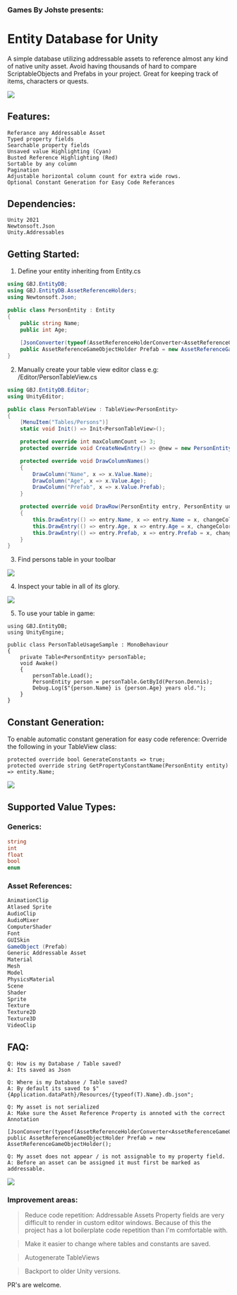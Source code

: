 ### Games By Johste presents: 
# Entity Database for Unity

A simple database utilizing addressable assets to reference almost any kind of native unity asset. Avoid having thousands of hard to compare ScriptableObjects and Prefabs in your project.
Great for keeping track of items, characters or quests.

<img src="DOC/fig1.png">

## Features:

    Referance any Addressable Asset
    Typed property fields
    Searchable property fields
    Unsaved value Highlighting (Cyan)
    Busted Reference Highlighting (Red)
    Sortable by any column
    Pagination
    Adjustable horizontal column count for extra wide rows.
    Optional Constant Generation for Easy Code Referances

## Dependencies:
    Unity 2021
    Newtonsoft.Json
    Unity.Addressables

## Getting Started:

1. Define your entity inheriting from Entity.cs
```csharp
using GBJ.EntityDB;
using GBJ.EntityDB.AssetReferenceHolders;
using Newtonsoft.Json;

public class PersonEntity : Entity
{
    public string Name;
    public int Age;
    
    [JsonConverter(typeof(AssetReferenceHolderConverter<AssetReferenceGameObjectHolder>))]
    public AssetReferenceGameObjectHolder Prefab = new AssetReferenceGameObjectHolder();
}
```

2. Manually create your table view editor class e.g: /Editor/PersonTableView.cs
```csharp
using GBJ.EntityDB.Editor;
using UnityEditor;

public class PersonTableView : TableView<PersonEntity>
{
    [MenuItem("Tables/Persons")]
    static void Init() => Init<PersonTableView>();

    protected override int maxColumnCount => 3;
    protected override void CreateNewEntry() => @new = new PersonEntity();

    protected override void DrawColumnNames()
    {
        DrawColumn("Name", x => x.Value.Name);
        DrawColumn("Age", x => x.Value.Age);
        DrawColumn("Prefab", x => x.Value.Prefab);
    }

    protected override void DrawRow(PersonEntity entry, PersonEntity unmodified, bool changeColorIfChanged = false)
    {
        this.DrawEntry(() => entry.Name, x => entry.Name = x, changeColorIfChanged, () => unmodified?.Name);
        this.DrawEntry(() => entry.Age, x => entry.Age = x, changeColorIfChanged, () => unmodified?.Age);
        this.DrawEntry(() => entry.Prefab, x => entry.Prefab = x, changeColorIfChanged, () => unmodified?.Prefab);
    }
}
```

3. Find persons table in your toolbar

<img src="DOC/fig2.png">

4. Inspect your table in all of its glory.

<img src="DOC/fig3.png">

5. To use your table in game:

```
using GBJ.EntityDB;
using UnityEngine;

public class PersonTableUsageSample : MonoBehaviour
{
    private Table<PersonEntity> personTable;
    void Awake()
    {
        personTable.Load();
        PersonEntity person = personTable.GetById(Person.Dennis);
        Debug.Log($"{person.Name} is {person.Age} years old.");
    }
}
```

## Constant Generation:

To enable automatic constant generation for easy code reference: Override the following in your TableView class:
```
protected override bool GenerateConstants => true;
protected override string GetPropertyConstantName(PersonEntity entity) => entity.Name;
```

<img src="DOC/fig5.png">

## Supported Value Types:

### Generics:

```csharp
string
int
float
bool
enum
```

### Asset References:

```csharp
AnimationClip
Atlased Sprite
AudioClip
AudioMixer
ComputerShader
Font
GUISkin
GameObject (Prefab)
Generic Addressable Asset
Material
Mesh
Model
PhysicsMaterial
Scene
Shader
Sprite
Texture
Texture2D
Texture3D
VideoClip
```

## FAQ:

```
Q: How is my Database / Table saved?
A: Its saved as Json 
```

```
Q: Where is my Database / Table saved?
A: By default its saved to $"{Application.dataPath}/Resources/{typeof(T).Name}.db.json";
```

```
Q: My asset is not serialized
A: Make sure the Asset Reference Property is annoted with the correct Annotation

[JsonConverter(typeof(AssetReferenceHolderConverter<AssetReferenceGameObjectHolder>))]
public AssetReferenceGameObjectHolder Prefab = new AssetReferenceGameObjectHolder();
```

```
Q: My asset does not appear / is not assignable to my property field.
A: Before an asset can be assigned it must first be marked as addressable.
```
<img src="DOC/fig4.png">


### Improvement areas:

> Reduce code repetition: Addressable Assets Property fields are very difficult to render in custom editor windows. 
Because of this the project has a lot boilerplate code repetition than I'm comfortable with. 

> Make it easier to change where tables and constants are saved.

> Autogenerate TableViews

> Backport to older Unity versions.

PR's are welcome.
